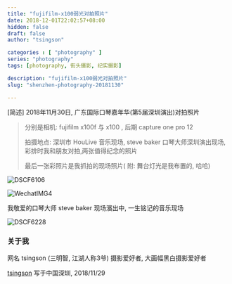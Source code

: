```yaml
---
title: "fujifilm-x100弱光对拍照片"
date: 2018-12-01T22:02:57+08:00
hidden: false
draft: false
author: "tsingson"

categories : [ "photography" ]
series: "photography"
tags: [photography, 街头摄影, 纪实摄影]

description: "fujifilm-x100弱光对拍照片"
slug: "shenzhen-photography-20181130"

---
```


[简述] 2018年11月30日, 广东国际口琴嘉年华(第5届深圳演出)对拍照片 
<!--more-->

> 分别是相机:   fujifilm x100f 与 x100 , 后期 capture one pro 12
>
> 拍摄地点:   深圳市 HouLive 音乐现场, steve baker 口琴大师深圳演出现场, 彩排时我和朋友对拍,两张值得纪念的照片
>
> 最后一张彩照片是我抓拍的现场照片( 附: 舞台灯光是我布置的, 哈哈)



![DSCF6106](/photography/DSCF6106.jpg) 

![WechatIMG4](/photography/WechatIMG4.jpg)



我敬爱的口琴大师 steve baker 现场濱出中, 一生铭记的音乐现场

![DSCF6228](/photography/DSCF6228.jpg)


### 关于我
网名 tsingson (三明智, 江湖人称3爷)
摄影爱好者, 大画幅黑白摄影爱好者

 

 



 [tsingson](https://github.com/tsingson) 写于中国深圳, 2018/11/29